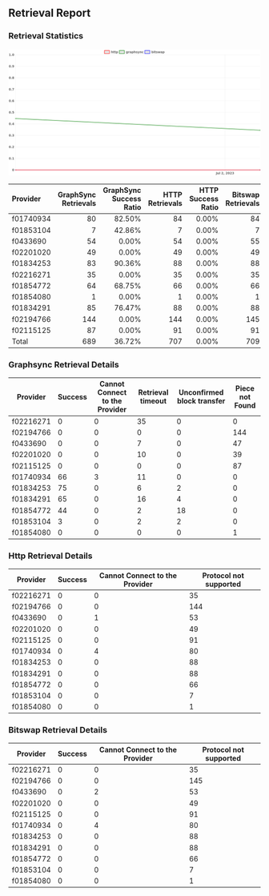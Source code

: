 ## Retrieval Report
### Retrieval Statistics
<img src="https://raw.githubusercontent.com/data-preservation-programs/filplus-checker-assets/main/filecoin-project/filecoin-plus-large-datasets/issues/2055/1688719432920.png"/>

| Provider  | GraphSync Retrievals | GraphSync Success Ratio | HTTP Retrievals | HTTP Success Ratio | Bitswap Retrievals | Bitswap Success Ratio |
| :-------- | -------------------: | ----------------------: | --------------: | -----------------: | -----------------: | --------------------: |
| f01740934 |                   80 |                  82.50% |              84 |              0.00% |                 84 |                 0.00% |
| f01853104 |                    7 |                  42.86% |               7 |              0.00% |                  7 |                 0.00% |
| f0433690  |                   54 |                   0.00% |              54 |              0.00% |                 55 |                 0.00% |
| f02201020 |                   49 |                   0.00% |              49 |              0.00% |                 49 |                 0.00% |
| f01834253 |                   83 |                  90.36% |              88 |              0.00% |                 88 |                 0.00% |
| f02216271 |                   35 |                   0.00% |              35 |              0.00% |                 35 |                 0.00% |
| f01854772 |                   64 |                  68.75% |              66 |              0.00% |                 66 |                 0.00% |
| f01854080 |                    1 |                   0.00% |               1 |              0.00% |                  1 |                 0.00% |
| f01834291 |                   85 |                  76.47% |              88 |              0.00% |                 88 |                 0.00% |
| f02194766 |                  144 |                   0.00% |             144 |              0.00% |                145 |                 0.00% |
| f02115125 |                   87 |                   0.00% |              91 |              0.00% |                 91 |                 0.00% |
| Total     |                  689 |                  36.72% |             707 |              0.00% |                709 |                 0.00% |

### Graphsync Retrieval Details
| Provider  | Success | Cannot Connect to the Provider | Retrieval timeout | Unconfirmed block transfer | Piece not Found |
| --------- | ------- | ------------------------------ | ----------------- | -------------------------- | --------------- |
| f02216271 | 0       | 0                              | 35                | 0                          | 0               |
| f02194766 | 0       | 0                              | 0                 | 0                          | 144             |
| f0433690  | 0       | 0                              | 7                 | 0                          | 47              |
| f02201020 | 0       | 0                              | 10                | 0                          | 39              |
| f02115125 | 0       | 0                              | 0                 | 0                          | 87              |
| f01740934 | 66      | 3                              | 11                | 0                          | 0               |
| f01834253 | 75      | 0                              | 6                 | 2                          | 0               |
| f01834291 | 65      | 0                              | 16                | 4                          | 0               |
| f01854772 | 44      | 0                              | 2                 | 18                         | 0               |
| f01853104 | 3       | 0                              | 2                 | 2                          | 0               |
| f01854080 | 0       | 0                              | 0                 | 0                          | 1               |

### Http Retrieval Details
| Provider  | Success | Cannot Connect to the Provider | Protocol not supported |
| --------- | ------- | ------------------------------ | ---------------------- |
| f02216271 | 0       | 0                              | 35                     |
| f02194766 | 0       | 0                              | 144                    |
| f0433690  | 0       | 1                              | 53                     |
| f02201020 | 0       | 0                              | 49                     |
| f02115125 | 0       | 0                              | 91                     |
| f01740934 | 0       | 4                              | 80                     |
| f01834253 | 0       | 0                              | 88                     |
| f01834291 | 0       | 0                              | 88                     |
| f01854772 | 0       | 0                              | 66                     |
| f01853104 | 0       | 0                              | 7                      |
| f01854080 | 0       | 0                              | 1                      |

### Bitswap Retrieval Details
| Provider  | Success | Cannot Connect to the Provider | Protocol not supported |
| --------- | ------- | ------------------------------ | ---------------------- |
| f02216271 | 0       | 0                              | 35                     |
| f02194766 | 0       | 0                              | 145                    |
| f0433690  | 0       | 2                              | 53                     |
| f02201020 | 0       | 0                              | 49                     |
| f02115125 | 0       | 0                              | 91                     |
| f01740934 | 0       | 4                              | 80                     |
| f01834253 | 0       | 0                              | 88                     |
| f01834291 | 0       | 0                              | 88                     |
| f01854772 | 0       | 0                              | 66                     |
| f01853104 | 0       | 0                              | 7                      |
| f01854080 | 0       | 0                              | 1                      |
